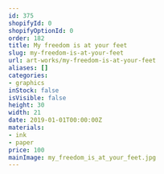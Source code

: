 ```yaml
---
id: 375
shopifyId: 0
shopifyOptionId: 0
order: 182
title: My freedom is at your feet
slug: my-freedom-is-at-your-feet
url: art-works/my-freedom-is-at-your-feet
aliases: []
categories:
- graphics
inStock: false
isVisible: false
height: 30
width: 21
date: 2019-01-01T00:00:00Z
materials:
- ink
- paper
price: 100
mainImage: my_freedom_is_at_your_feet.jpg
---
```

